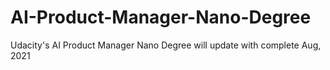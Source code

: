# AI-Product-Manager-Nano-Degree
Udacity's AI Product Manager Nano Degree
will update with complete Aug, 2021
